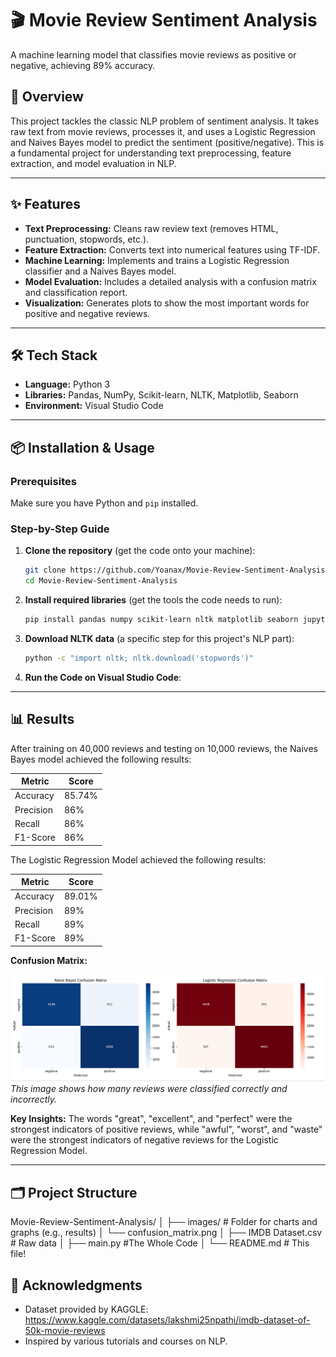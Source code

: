 <!-- A clear, descriptive title. This is the first thing people see. -->
# 🎬 Movie Review Sentiment Analysis

<!-- A quick, one-sentence summary. Answers "What is this?" immediately. -->
A machine learning model that classifies movie reviews as positive or negative, achieving 89% accuracy.

<!-- A slightly longer description. Provides context and the project's goal. -->
## 📖 Overview
This project tackles the classic NLP problem of sentiment analysis. It takes raw text from movie reviews, processes it, and uses a Logistic Regression and Naives Bayes model to predict the sentiment (positive/negative). This is a fundamental project for understanding text preprocessing, feature extraction, and model evaluation in NLP.

---

## ✨ Features
<!-- Bullet points are easy to scan. What can this project do? -->
- **Text Preprocessing:** Cleans raw review text (removes HTML, punctuation, stopwords, etc.).
- **Feature Extraction:** Converts text into numerical features using TF-IDF.
- **Machine Learning:** Implements and trains a Logistic Regression classifier and a Naives Bayes model.
- **Model Evaluation:** Includes a detailed analysis with a confusion matrix and classification report.
- **Visualization:** Generates plots to show the most important words for positive and negative reviews.

---

## 🛠️ Tech Stack
<!-- Shows you can work with industry-standard tools. -->
- **Language:** Python 3
- **Libraries:** Pandas, NumPy, Scikit-learn, NLTK, Matplotlib, Seaborn
- **Environment:** Visual Studio Code

---

## 📦 Installation & Usage
<!-- The most critical section. This is a recipe others can follow to get your code running. -->
### Prerequisites
Make sure you have Python and `pip` installed.

### Step-by-Step Guide
1.  **Clone the repository** (get the code onto your machine):
    ```bash
    git clone https://github.com/Yoanax/Movie-Review-Sentiment-Analysis.git
    cd Movie-Review-Sentiment-Analysis
    ```

2.  **Install required libraries** (get the tools the code needs to run):
    ```bash
    pip install pandas numpy scikit-learn nltk matplotlib seaborn jupyter
    ```

3.  **Download NLTK data** (a specific step for this project's NLP part):
    ```bash
    python -c "import nltk; nltk.download('stopwords')"
    ```

4.  **Run the Code on Visual Studio Code**:

---

## 📊 Results
<!-- Proves your project works and shows off your achievements. -->
After training on 40,000 reviews and testing on 10,000 reviews, the Naives Bayes model achieved the following results:

| Metric     | Score |
|------------|-------|
| Accuracy   | 85.74%|
| Precision  | 86%   |
| Recall     | 86%   |
| F1-Score   | 86%   |


The Logistic Regression Model achieved the following results:

| Metric     | Score |
|------------|-------|
| Accuracy   | 89.01%|
| Precision  | 89%   |
| Recall     | 89%   |
| F1-Score   | 89%   |

**Confusion Matrix:**
<!-- You would add an image here later -->
![Confusion Matrix](images/confusion_matrix.png) *This image shows how many reviews were classified correctly and incorrectly.*

**Key Insights:** The words "great", "excellent", and "perfect" were the strongest indicators of positive reviews, while "awful", "worst", and "waste" were the strongest indicators of negative reviews for the Logistic Regression Model.

---

## 🗂️ Project Structure
<!-- Helps people navigate your code without getting lost. -->
Movie-Review-Sentiment-Analysis/
│
├── images/ # Folder for charts and graphs (e.g., results)
│ └── confusion_matrix.png
│
├── IMDB Dataset.csv # Raw data
│
├── main.py #The Whole Code
│
└── README.md # This file!

## 👏 Acknowledgments
<!-- It's good practice to credit your data sources. -->
- Dataset provided by KAGGLE: https://www.kaggle.com/datasets/lakshmi25npathi/imdb-dataset-of-50k-movie-reviews
- Inspired by various tutorials and courses on NLP.
